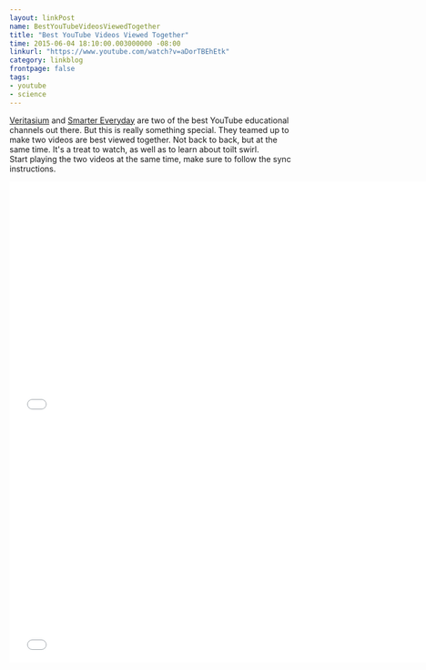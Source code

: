 ```yaml
---
layout: linkPost
name: BestYouTubeVideosViewedTogether
title: "Best YouTube Videos Viewed Together"
time: 2015-06-04 18:10:00.003000000 -08:00
linkurl: "https://www.youtube.com/watch?v=aDorTBEhEtk"
category: linkblog
frontpage: false
tags:
- youtube
- science
---
```


[Veritasium](https://www.youtube.com/channel/UCHnyfMqiRRG1u-2MsSQLbXA) and [Smarter Everyday](https://www.youtube.com/channel/UC6107grRI4m0o2-emgoDnAA) are two of the best YouTube educational channels out there. But this is really something special. They teamed up to make two videos are best viewed together. Not back to back, but at the same time. It's a treat to watch, as well as to learn about toilt swirl.  
Start playing the two videos at the same time, make sure to follow the sync instructions.  

<iframe width="750" height="422" src="//www.youtube.com/embed/aDorTBEhEtk" frameborder="0" allowfullscreen></iframe>

<iframe width="750" height="422" src="//www.youtube.com/embed/ihv4f7VMeJw" frameborder="0" allowfullscreen></iframe>

